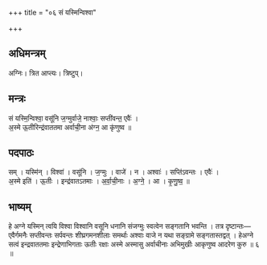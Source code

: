 +++
title = "०६ सं यस्मिन्विश्वा"

+++
## अधिमन्त्रम्
अग्निः। त्रित आप्त्यः। त्रिष्टुप्।

## मन्त्रः
सं यस्मि॒न्विश्वा॒ वसू॑नि ज॒ग्मुर्वाजे॒ नाश्वाः॒ सप्ती॑वन्त॒ एवैः॑ ।  
अ॒स्मे ऊ॒तीरिन्द्र॑वाततमा अर्वाची॒ना अ॑ग्न॒ आ कृ॑णुष्व ॥

## पदपाठः
सम् । यस्मि॑न् । विश्वा॑ । वसू॑नि । ज॒ग्मुः । वाजे॑ । न । अश्वाः॑ । सप्ति॑ऽवन्तः । एवैः॑ ।  
अ॒स्मे इति॑ । ऊ॒तीः । इन्द्र॑वातऽतमाः । अ॒र्वा॒ची॒नाः । अ॒ग्ने॒ । आ । कृ॒णु॒ष्व॒ ॥

## भाष्यम्
हे अग्ने यस्मिन् त्वयि विश्वा विश्वानि वसूनि धनानि संजग्मुः स्वत्वेन सङ्गतानि भवन्ति । तत्र दृष्टान्तः—एवैर्गमनैः सप्तीवन्तः सर्पवन्तः शीघ्रगमनशीलाः समर्थाः अश्वाः वाजे न यथा सङ्ग्रामे सङ्गतास्तद्वत् । हेअग्ने सत्वं इन्द्रवाततमाः इन्द्रेणाभिगताः ऊतीः रक्षाः अस्मे अस्मासु अर्वाचीनाः अभिमुखीः आकृणुष्व आदरेण कुरु ॥ ६ ॥